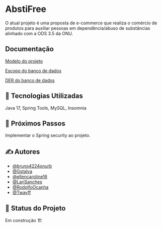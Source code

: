 
# AbstiFree

O atual projeto é uma proposta de e-commerce que realiza o comércio de produtos para auxiliar pessoas em dependência/abuso de substâncias alinhado com a ODS 3.5 da ONU.


## Documentação
[Modelo do projeto](https://docs.google.com/document/d/1T3gkLpRj3OjZz8lOLgJyKn_1ndvXoTLi/edit)

[Escopo do banco de dados](https://docs.google.com/document/d/1AxAb532wsUAOrXgO-ynO7FOih6Qpuzf6/edit)

[DER do banco de dados](https://drive.google.com/file/d/1AFl7kO1D17uP-anwnoqQmbt0omOcBM3j/view?usp=drive_link)


## 🤖 Tecnologias Utilizadas
Java 17, Spring Tools, MySQL, Insomnia
## 👣 Próximos Passos
Implementar o Spring security ao projeto.
## ✍️ Autores

- [@bruno4224onurb](https://github.com/bruno4224onurb)
- [@Gstalva](https://github.com/Gstalva)
- [@ellencaroline16](https://github.com/ellencaroline16)
- [@LariSanches](https://github.com/LariSanches)
- [@RodolfoOcanha](https://github.com/RodolfoOcanha)
- [@Twayff](https://github.com/Twayff)


## 🔋 Status do Projeto
Em construção 🏗️
